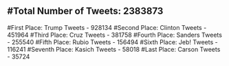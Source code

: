 #Total Number of Tweets: 2383873 
---
#First Place: Trump Tweets - 928134
#Second Place: Clinton Tweets - 451964
#Third Place: Cruz Tweets - 381758
#Fourth Place: Sanders Tweets - 255540
#Fifth Place: Rubio Tweets - 156494
#Sixth Place: Jeb! Tweets - 116241
#Seventh Place: Kasich Tweets - 58018
#Last Place: Carson Tweets - 35724
